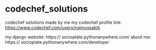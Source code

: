 # codechef_solutions
codechef solutions made by me 
my codechef profile link: https://www.codechef.com/users/najmussakib

my django website: https:// socioplate.pythonanywhere.com/
about me: https:// socioplate.pythonanywhere.com/developer
